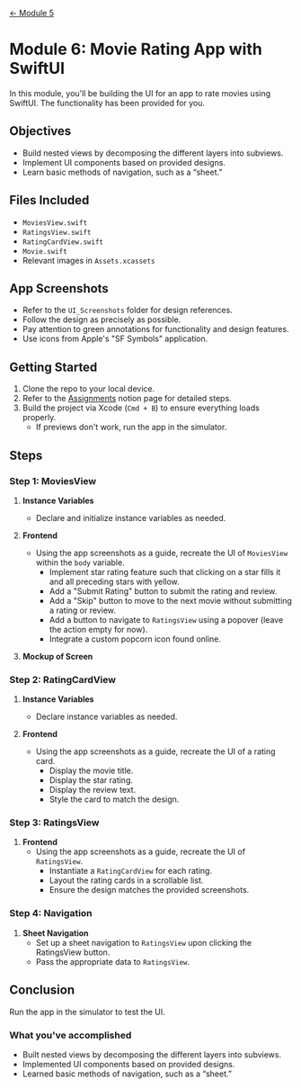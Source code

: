 [← Module 5](https://github.com/gtiosclub/bootcamp-module-5)

# Module 6: Movie Rating App with SwiftUI

In this module, you'll be building the UI for an app to rate movies using SwiftUI. The functionality has been provided for you.

## Objectives

- Build nested views by decomposing the different layers into subviews.
- Implement UI components based on provided designs.
- Learn basic methods of navigation, such as a “sheet.”

## Files Included

- `MoviesView.swift`
- `RatingsView.swift`
- `RatingCardView.swift`
- `Movie.swift`
- Relevant images in `Assets.xcassets`

## App Screenshots

- Refer to the `UI_Screenshots` folder for design references.
- Follow the design as precisely as possible.
- Pay attention to green annotations for functionality and design features.
- Use icons from Apple's "SF Symbols" application.

## Getting Started

1. Clone the repo to your local device.
2. Refer to the [Assignments](https://gt-ios-club.notion.site/Assignments-1b6cb97d5c7b467d9bc176de64578453?pvs=4) notion page for detailed steps.
3. Build the project via Xcode (`Cmd + B`) to ensure everything loads properly.
    - If previews don't work, run the app in the simulator.

## Steps

### Step 1: MoviesView

1. **Instance Variables**
    - Declare and initialize instance variables as needed.

2. **Frontend**
    - Using the app screenshots as a guide, recreate the UI of `MoviesView` within the `body` variable.
        - Implement star rating feature such that clicking on a star fills it and all preceding stars with yellow.
        - Add a "Submit Rating" button to submit the rating and review.
        - Add a "Skip" button to move to the next movie without submitting a rating or review.
        - Add a button to navigate to `RatingsView` using a popover (leave the action empty for now).
        - Integrate a custom popcorn icon found online.

3. **Mockup of Screen**

### Step 2: RatingCardView

1. **Instance Variables**
    - Declare instance variables as needed.

2. **Frontend**
    - Using the app screenshots as a guide, recreate the UI of a rating card.
        - Display the movie title.
        - Display the star rating.
        - Display the review text.
        - Style the card to match the design.

### Step 3: RatingsView

1. **Frontend**
    - Using the app screenshots as a guide, recreate the UI of `RatingsView`.
        - Instantiate a `RatingCardView` for each rating.
        - Layout the rating cards in a scrollable list.
        - Ensure the design matches the provided screenshots.

### Step 4: Navigation

1. **Sheet Navigation**
    - Set up a sheet navigation to `RatingsView` upon clicking the RatingsView button.
    - Pass the appropriate data to `RatingsView`.

## Conclusion

Run the app in the simulator to test the UI.

### What you've accomplished

- Built nested views by decomposing the different layers into subviews.
- Implemented UI components based on provided designs.
- Learned basic methods of navigation, such as a “sheet.”

